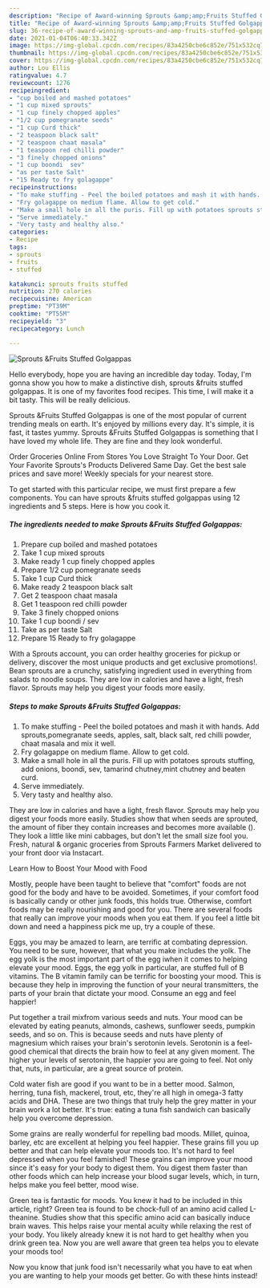 ```yaml
---
description: "Recipe of Award-winning Sprouts &amp;amp;Fruits Stuffed Golgappas"
title: "Recipe of Award-winning Sprouts &amp;amp;Fruits Stuffed Golgappas"
slug: 36-recipe-of-award-winning-sprouts-and-amp-fruits-stuffed-golgappas
date: 2021-01-04T06:40:33.342Z
image: https://img-global.cpcdn.com/recipes/83a4250cbe6c852e/751x532cq70/sprouts-fruits-stuffed-golgappas-recipe-main-photo.jpg
thumbnail: https://img-global.cpcdn.com/recipes/83a4250cbe6c852e/751x532cq70/sprouts-fruits-stuffed-golgappas-recipe-main-photo.jpg
cover: https://img-global.cpcdn.com/recipes/83a4250cbe6c852e/751x532cq70/sprouts-fruits-stuffed-golgappas-recipe-main-photo.jpg
author: Lou Ellis
ratingvalue: 4.7
reviewcount: 1276
recipeingredient:
- "cup boiled and mashed potatoes"
- "1 cup mixed sprouts"
- "1 cup finely chopped apples"
- "1/2 cup pomegranate seeds"
- "1 cup Curd thick"
- "2 teaspoon black salt"
- "2 teaspoon chaat masala"
- "1 teaspoon red chilli powder"
- "3 finely chopped onions"
- "1 cup boondi  sev"
- "as per taste Salt"
- "15 Ready to fry golagappe"
recipeinstructions:
- "To make stuffing - Peel the boiled potatoes and mash it with hands. Add sprouts,pomegranate seeds, apples, salt, black salt, red chilli powder, chaat masala and mix it well."
- "Fry golagappe on medium flame. Allow to get cold."
- "Make a small hole in all the puris. Fill up with potatoes sprouts stuffing, add onions, boondi, sev, tamarind chutney,mint chutney and beaten curd."
- "Serve immediately."
- "Very tasty and healthy also."
categories:
- Recipe
tags:
- sprouts
- fruits
- stuffed

katakunci: sprouts fruits stuffed 
nutrition: 270 calories
recipecuisine: American
preptime: "PT39M"
cooktime: "PT55M"
recipeyield: "3"
recipecategory: Lunch

---
```



![Sprouts &amp;Fruits Stuffed Golgappas](https://img-global.cpcdn.com/recipes/83a4250cbe6c852e/751x532cq70/sprouts-fruits-stuffed-golgappas-recipe-main-photo.jpg)

Hello everybody, hope you are having an incredible day today. Today, I'm gonna show you how to make a distinctive dish, sprouts &amp;fruits stuffed golgappas. It is one of my favorites food recipes. This time, I will make it a bit tasty. This will be really delicious.

Sprouts &amp;Fruits Stuffed Golgappas is one of the most popular of current trending meals on earth. It's enjoyed by millions every day. It's simple, it is fast, it tastes yummy. Sprouts &amp;Fruits Stuffed Golgappas is something that I have loved my whole life. They are fine and they look wonderful.

Order Groceries Online From Stores You Love Straight To Your Door. Get Your Favorite Sprouts&#39;s Products Delivered Same Day. Get the best sale prices and save more! Weekly specials for your nearest store.


To get started with this particular recipe, we must first prepare a few components. You can have sprouts &amp;fruits stuffed golgappas using 12 ingredients and 5 steps. Here is how you cook it.

<!--inarticleads1-->

##### The ingredients needed to make Sprouts &amp;Fruits Stuffed Golgappas:

1. Prepare cup boiled and mashed potatoes
1. Take 1 cup mixed sprouts
1. Make ready 1 cup finely chopped apples
1. Prepare 1/2 cup pomegranate seeds
1. Take 1 cup Curd thick
1. Make ready 2 teaspoon black salt
1. Get 2 teaspoon chaat masala
1. Get 1 teaspoon red chilli powder
1. Take 3 finely chopped onions
1. Take 1 cup boondi / sev
1. Take as per taste Salt
1. Prepare 15 Ready to fry golagappe


With a Sprouts account, you can order healthy groceries for pickup or delivery, discover the most unique products and get exclusive promotions!. Bean sprouts are a crunchy, satisfying ingredient used in everything from salads to noodle soups. They are low in calories and have a light, fresh flavor. Sprouts may help you digest your foods more easily. 

<!--inarticleads2-->

##### Steps to make Sprouts &amp;Fruits Stuffed Golgappas:

1. To make stuffing - Peel the boiled potatoes and mash it with hands. Add sprouts,pomegranate seeds, apples, salt, black salt, red chilli powder, chaat masala and mix it well.
1. Fry golagappe on medium flame. Allow to get cold.
1. Make a small hole in all the puris. Fill up with potatoes sprouts stuffing, add onions, boondi, sev, tamarind chutney,mint chutney and beaten curd.
1. Serve immediately.
1. Very tasty and healthy also.


They are low in calories and have a light, fresh flavor. Sprouts may help you digest your foods more easily. Studies show that when seeds are sprouted, the amount of fiber they contain increases and becomes more available (). They look a little like mini cabbages, but don&#39;t let the small size fool you. Fresh, natural &amp; organic groceries from Sprouts Farmers Market delivered to your front door via Instacart. 

Learn How to Boost Your Mood with Food


Mostly, people have been taught to believe that "comfort" foods are not good for the body and have to be avoided. Sometimes, if your comfort food is basically candy or other junk foods, this holds true. Otherwise, comfort foods may be really nourishing and good for you. There are several foods that really can improve your moods when you eat them. If you feel a little bit down and need a happiness pick me up, try a couple of these.

Eggs, you may be amazed to learn, are terrific at combating depression. You need to be sure, however, that what you make includes the yolk. The egg yolk is the most important part of the egg iwhen it comes to helping elevate your mood. Eggs, the egg yolk in particular, are stuffed full of B vitamins. The B vitamin family can be terrific for boosting your mood. This is because they help in improving the function of your neural transmitters, the parts of your brain that dictate your mood. Consume an egg and feel happier!

Put together a trail mixfrom various seeds and nuts. Your mood can be elevated by eating peanuts, almonds, cashews, sunflower seeds, pumpkin seeds, and so on. This is because seeds and nuts have plenty of magnesium which raises your brain's serotonin levels. Serotonin is a feel-good chemical that directs the brain how to feel at any given moment. The higher your levels of serotonin, the happier you are going to feel. Not only that, nuts, in particular, are a great source of protein.

Cold water fish are good if you want to be in a better mood. Salmon, herring, tuna fish, mackerel, trout, etc, they're all high in omega-3 fatty acids and DHA. These are two things that truly help the grey matter in your brain work a lot better. It's true: eating a tuna fish sandwich can basically help you overcome depression. 

Some grains are really wonderful for repelling bad moods. Millet, quinoa, barley, etc are excellent at helping you feel happier. These grains fill you up better and that can help elevate your moods too. It's not hard to feel depressed when you feel famished! These grains can improve your mood since it's easy for your body to digest them. You digest them faster than other foods which can help increase your blood sugar levels, which, in turn, helps make you feel better, mood wise.

Green tea is fantastic for moods. You knew it had to be included in this article, right? Green tea is found to be chock-full of an amino acid called L-theanine. Studies show that this specific amino acid can basically induce brain waves. This helps raise your mental acuity while relaxing the rest of your body. You likely already knew it is not hard to get healthy when you drink green tea. Now you are well aware that green tea helps you to elevate your moods too!

Now you know that junk food isn't necessarily what you have to eat when you are wanting to help your moods get better. Go  with  these hints  instead!


